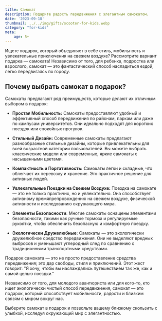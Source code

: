 ```yaml
---
title: Самокат
description: Подарите радость передвижения с элегантным самокатом.
date: '2023-09-18'
thumbnail: ../../img/gifts/scooter-for-kids.webp
category: "for-kids"
meta:
    age: 5+
---
```

Ищете подарок, который объединяет в себе стиль, мобильность и увлекательные приключения на свежем воздухе? Рассмотрите вариант подарка — самоката! Независимо от того, для ребенка, подростка или взрослого, самокат — это фантастический способ насладиться ездой, легко передвигаясь по городу.

## Почему выбрать самокат в подарок?

Самокаты предлагают ряд преимуществ, которые делают их отличным выбором в подарок:

- **Простая Мобильность:** Самокаты предоставляют удобный и эффективный способ передвижения по районам, паркам или даже по кампусам университетов. Они идеально подходят для коротких поездок или спокойных прогулок.

- **Стильный Дизайн:** Современные самокаты предлагают разнообразные стильные дизайны, которые привлекательны для всей возрастной категории пользователей. Вы можете выбрать классические модели или современные, яркие самокаты с насыщенными цветами.

- **Компактность и Портативность:** Самокаты легки и складные, что облегчает их перевозку и хранение. Это практичное решение для активных людей.

- **Увлекательные Поездки на Свежем Воздухе:** Поездка на самокате — это не только практично, но и увлекательно. Она способствует активному времяпрепровождению на свежем воздухе, физической активности и исследованию окружающего мира.

- **Элементы Безопасности:** Многие самокаты оснащены элементами безопасности, такими как ручные тормоза и регулируемые рукоятки, чтобы обеспечить безопасную и комфортную поездку.

- **Экологически Дружелюбные:** Самокаты — это экологически дружелюбное средство передвижения. Они не выделяют вредных выбросов и уменьшают углеродный след по сравнению с традиционными транспортными средствами.

Подарок самоката — это не просто предоставление средства передвижения; это дар свободы, стиля и приключений. Этот жест говорит: "Я хочу, чтобы вы наслаждались путешествием так же, как и самой целью поездки."

Независимо от того, для молодого авантюриста или для кого-то, кто ищет экологически чистый способ передвижения, самокат — это подарок, который способствует мобильности, радости и близким связям с миром вокруг нас.

Выберите самокат в подарок и позвольте вашему близкому скользить с улыбкой, исследуя окружающий мир с элегантностью.
